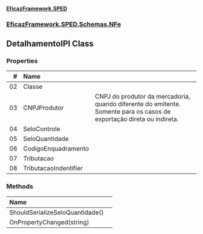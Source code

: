 #### [EficazFramework.SPED](EficazFrameworkSPED.md 'EficazFramework SPED')
### [EficazFramework.SPED.Schemas.NFe](EficazFramework.SPED.Schemas.NFe.md 'EficazFramework.SPED.Schemas.NFe')

## DetalhamentoIPI Class
### Properties

| # | Name | |
| ---: | :--- | :--- |
| 02 | Classe |  |
| 03 | CNPJProdutor | CNPJ do produtor da mercadoria, quando diferente do emitente.            Somente para os casos de exportação direta ou indireta. |
| 04 | SeloControle |  |
| 05 | SeloQuantidade |  |
| 06 | CodigoEnquadramento |  |
| 07 | Tributacao |  |
| 08 | TributacaoIndentifier |  |
### Methods

| Name | |
| :--- | :--- |
| ShouldSerializeSeloQuantidade() |  |
| OnPropertyChanged(string) |  |
